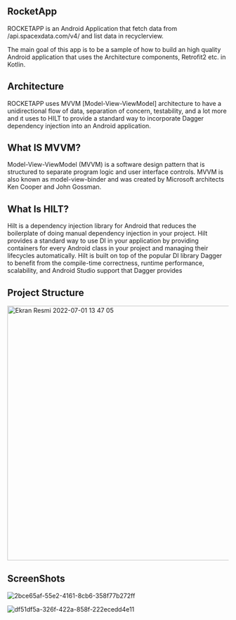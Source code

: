 
## RocketApp
ROCKETAPP is an Android Application that fetch data from /api.spacexdata.com/v4/
and list data in recyclerview.

The main goal of this app is to be a sample of how to build an high quality Android application that uses the Architecture components, Retrofit2 etc. in Kotlin.


## Architecture
ROCKETAPP uses MVVM [Model-View-ViewModel] architecture to have a unidirectional flow of data, separation of concern, testability, and a lot more and ıt uses to HILT
to provide a standard way to incorporate Dagger dependency injection into an Android application.


## What IS MVVM?
Model-View-ViewModel (MVVM) is a software design pattern that is structured to separate program logic and user interface controls. MVVM is also known as model-view-binder and was created by Microsoft architects Ken Cooper and John Gossman.
## What Is HILT?
Hilt is a dependency injection library for Android that reduces the boilerplate of doing manual dependency injection in your project.
Hilt provides a standard way to use DI in your application by providing containers for every Android class in your project and managing their lifecycles automatically. Hilt is built on top of the popular DI library Dagger to benefit from the compile-time correctness, runtime performance, scalability, and Android Studio support that Dagger provides
## Project Structure

<img width="581" alt="Ekran Resmi 2022-07-01 13 47 05" src="https://user-images.githubusercontent.com/103635954/176880566-0b5da5cc-5d81-4911-be9e-902d04230477.png">

## ScreenShots
![2bce65af-55e2-4161-8cb6-358f77b272ff](https://user-images.githubusercontent.com/103635954/176880746-d6f15b2f-3dd2-42a3-8fd9-31b655afc65c.jpg)


![df51df5a-326f-422a-858f-222ecedd4e11](https://user-images.githubusercontent.com/103635954/176880938-6ea2bb4f-891f-4602-827a-dcb07df0f898.jpg)
